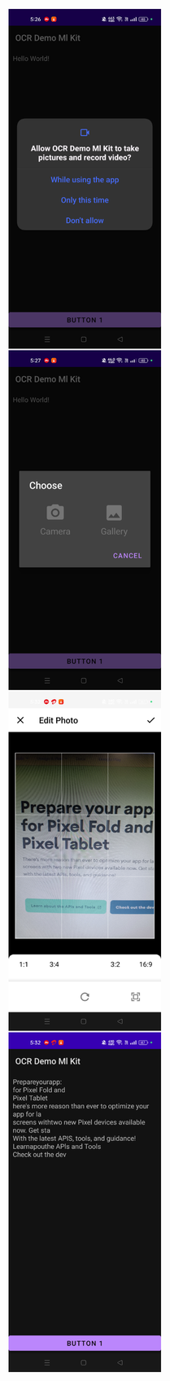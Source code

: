 <p>
<img src="https://github.com/63Ashfaque/OCR_Demo_ML_Kit/blob/master/screenshot/Screenshot_20230726_172620.png" width="300"  />
<img src="https://github.com/63Ashfaque/OCR_Demo_ML_Kit/blob/master/screenshot/Screenshot_20230726_172718.png" width="300"  />
<img src="https://github.com/63Ashfaque/OCR_Demo_ML_Kit/blob/master/screenshot/Screenshot_20230726_173224.png" width="300"  />
<img src="https://github.com/63Ashfaque/OCR_Demo_ML_Kit/blob/master/screenshot/Screenshot_20230726_173235.png" width="300"  />
</p>
